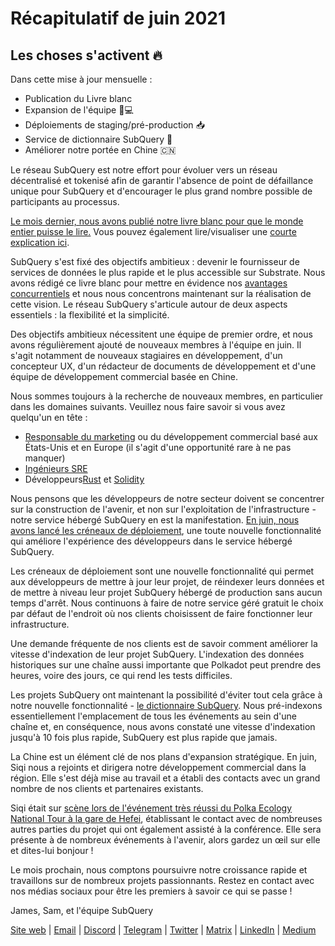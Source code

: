 # Récapitulatif de juin 2021

## Les choses s'activent 🔥

Dans cette mise à jour mensuelle :

-   Publication du Livre blanc
-   Expansion de l'équipe 👩💻
-   Déploiements de staging/pré-production 📥
-   Service de dictionnaire SubQuery 📖
-   Améliorer notre portée en Chine 🇨🇳

Le réseau SubQuery est notre effort pour évoluer vers un réseau décentralisé et tokenisé afin de garantir l'absence de point de défaillance unique pour SubQuery et d'encourager le plus grand nombre possible de participants au processus.

[Le mois dernier, nous avons publié notre livre blanc pour que le monde entier puisse le lire.](https://static.subquery.network/whitepaper.pdf) Vous pouvez également lire/visualiser une [courte explication ici](https://subquery.medium.com/the-subquery-network-a-summary-46cde0acb010).

SubQuery s'est fixé des objectifs ambitieux : devenir le fournisseur de services de données le plus rapide et le plus accessible sur Substrate. Nous avons rédigé ce livre blanc pour mettre en évidence nos [avantages concurrentiels](https://subquery.medium.com/subquery-network-our-goals-and-competitive-advantages-a6efdd544be4) et nous nous concentrons maintenant sur la réalisation de cette vision. Le réseau SubQuery s'articule autour de deux aspects essentiels : la flexibilité et la simplicité.

Des objectifs ambitieux nécessitent une équipe de premier ordre, et nous avons régulièrement ajouté de nouveaux membres à l'équipe en juin. Il s'agit notamment de nouveaux stagiaires en développement, d'un concepteur UX, d'un rédacteur de documents de développement et d'une équipe de développement commercial basée en Chine.

Nous sommes toujours à la recherche de nouveaux membres, en particulier dans les domaines suivants. Veuillez nous faire savoir si vous avez quelqu'un en tête :

-   [Responsable du marketing](https://angel.co/company/subquery/jobs/1494376-head-of-marketing) ou du développement commercial basé aux États-Unis et en Europe (il s'agit d'une opportunité rare à ne pas manquer)
-   [Ingénieurs SRE](https://angel.co/company/subquery/jobs/1497942-site-reliability-engineer)
-   Développeurs[Rust](https://angel.co/company/subquery/jobs/1494414-rust-developer) et [Solidity](https://angel.co/company/subquery/jobs/1494435-solidity-developer)

Nous pensons que les développeurs de notre secteur doivent se concentrer sur la construction de l'avenir, et non sur l'exploitation de l'infrastructure - notre service hébergé SubQuery en est la manifestation. [En juin, nous avons lancé les créneaux de déploiement](https://subquery.medium.com/deployment-slots-are-here-subquery-projects-4fe2629f8858), une toute nouvelle fonctionnalité qui améliore l'expérience des développeurs dans le service hébergé SubQuery.

Les créneaux de déploiement sont une nouvelle fonctionnalité qui permet aux développeurs de mettre à jour leur projet, de réindexer leurs données et de mettre à niveau leur projet SubQuery hébergé de production sans aucun temps d'arrêt. Nous continuons à faire de notre service géré gratuit le choix par défaut de l'endroit où nos clients choisissent de faire fonctionner leur infrastructure.

Une demande fréquente de nos clients est de savoir comment améliorer la vitesse d'indexation de leur projet SubQuery. L'indexation des données historiques sur une chaîne aussi importante que Polkadot peut prendre des heures, voire des jours, ce qui rend les tests difficiles.

Les projets SubQuery ont maintenant la possibilité d'éviter tout cela grâce à notre nouvelle fonctionnalité - [le dictionnaire SubQuery](https://subquery.medium.com/subquerys-just-got-a-lot-faster-with-the-dictionary-8a7a1447574). Nous pré-indexons essentiellement l'emplacement de tous les événements au sein d'une chaîne et, en conséquence, nous avons constaté une vitesse d'indexation jusqu'à 10 fois plus rapide, SubQuery est plus rapide que jamais.

La Chine est un élément clé de nos plans d'expansion stratégique. En juin, Siqi nous a rejoints et dirigera notre développement commercial dans la région. Elle s'est déjà mise au travail et a établi des contacts avec un grand nombre de nos clients et partenaires existants.

Siqi était sur [scène lors de l'événement très réussi du Polka Ecology National Tour à la gare de Hefei](https://twitter.com/SubQueryNetwork/status/1409696588465721348), établissant le contact avec de nombreuses autres parties du projet qui ont également assisté à la conférence. Elle sera présente à de nombreux événements à l'avenir, alors gardez un œil sur elle et dites-lui bonjour !

Le mois prochain, nous comptons poursuivre notre croissance rapide et travaillons sur de nombreux projets passionnants. Restez en contact avec nos médias sociaux pour être les premiers à savoir ce qui se passe !

James, Sam, et l'équipe SubQuery

[Site web](https://subquery.network/) | [Email](mailto:hello@subquery.network) | [Discord](https://discord.com/invite/78zg8aBSMG) | [Telegram](https://t.me/subquerynetwork) | [Twitter](https://twitter.com/subquerynetwork) | [Matrix](https://matrix.to/#/#subquery:matrix.org) | [LinkedIn](https://www.linkedin.com/company/subquery) | [Medium](https://subquery.medium.com/)